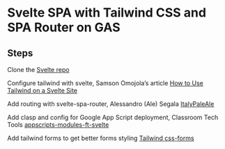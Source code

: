 # Svelte SPA with Tailwind CSS and SPA Router on GAS

## Steps

Clone the [Svelte repo](https://svelte.dev/)

Configure tailwind with svelte, Samson Omojola’s article [How to Use Tailwind on a Svelte Site](https://css-tricks.com/how-to-use-tailwind-on-a-svelte-site/)

Add routing with svelte-spa-router,  Alessandro (Ale) Segala [ItalyPaleAle](https://github.com/ItalyPaleAle/svelte-spa-router)

Add clasp and config for Google App Script deployment,  Classroom Tech Tools [appscripts-modules-ft-svelte](https://github.com/classroomtechtools/appscripts-modules-ft-svelte)

Add tailwind forms to get better forms styling [Tailwind css-forms](https://github.com/tailwindlabs/tailwindcss-forms)